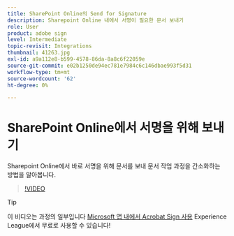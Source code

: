 ```yaml
---
title: SharePoint Online의 Send for Signature
description: Sharepoint Online 내에서 서명이 필요한 문서 보내기
role: User
product: adobe sign
level: Intermediate
topic-revisit: Integrations
thumbnail: 41263.jpg
exl-id: a9a112e8-b599-4578-86da-8a8c6f22059e
source-git-commit: e02b1250de94ec781e7984c6c146dbae993f5d31
workflow-type: tm+mt
source-wordcount: '62'
ht-degree: 0%

---
```


# SharePoint Online에서 서명을 위해 보내기

Sharepoint Online에서 바로 서명을 위해 문서를 보내 문서 작업 과정을 간소화하는 방법을 알아봅니다.

>[!VIDEO](https://video.tv.adobe.com/v/41263?hidetitle=true)

>[!TIP]
>
>이 비디오는 과정의 일부입니다 [Microsoft 앱 내에서 Acrobat Sign 사용](https://experienceleague.adobe.com/?recommended=Sign-U-1-2020.2) Experience League에서 무료로 사용할 수 있습니다!

